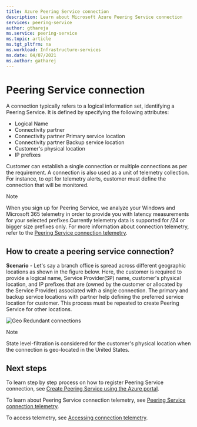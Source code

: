 ```yaml
---
title: Azure Peering Service connection 
description: Learn about Microsoft Azure Peering Service connection
services: peering-service
author: gthareja
ms.service: peering-service
ms.topic: article
ms.tgt_pltfrm: na
ms.workload: Infrastructure-services
ms.date: 04/07/2021
ms.author: gatharej
---
```


# Peering Service connection

A connection typically refers to a logical information set, identifying a Peering Service. It is defined by specifying the following attributes:

- Logical Name
- Connectivity partner
- Connectivity partner Primary service location
- Connectivity partner Backup service location
- Customer's physical location
- IP prefixes

Customer can establish a single connection or multiple connections as per the requirement. A connection is also used as a unit of telemetry collection. For instance, to opt for telemetry alerts, customer must define the connection that will be monitored.

> [!Note]
> When you sign up for Peering Service, we analyze your Windows and Microsoft 365 telemetry in order to provide you with latency measurements for your selected prefixes.Currently telemetry data is supported for /24 or bigger size prefixes only.
>For more information about connection telemetry, refer to the [Peering Service connection telemetry](connection-telemetry.md).
>

## How to create a peering service connection?

**Scenario** - Let's say a branch office is spread across different geographic locations as shown in the figure below. Here, the customer is required to provide a logical name, Service Provider(SP) name, customer's physical location, and IP prefixes that are (owned by the customer or allocated by the Service Provider) associated with a single connection.  The primary and backup service locations with partner help defining the preferred service location for customer. This process must be repeated to create Peering Service for other locations.

![Geo Redundant connections](./media/peering-service-connection/peering-service-connections.png)

> [!Note]
> State level-filtration is considered for the customer's physical location when the connection is geo-located in the United States.
>

## Next steps

To learn step by step process on how to register Peering Service connection, see [Create Peering Service using the Azure portal](azure-portal.md).

To learn about Peering Service connection telemetry, see [Peering Service connection telemetry](connection-telemetry.md).

To access telemetry, see [Accessing connection telemetry](measure-connection-telemetry.md).
